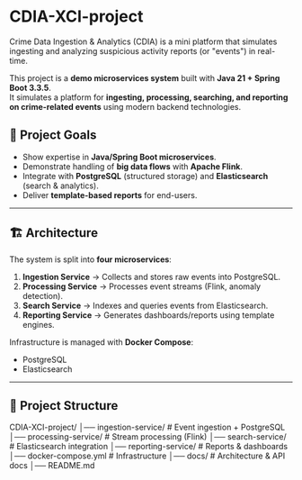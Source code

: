 # CDIA-XCI-project
Crime Data Ingestion &amp; Analytics (CDIA) is a mini platform that simulates ingesting and analyzing suspicious activity reports (or "events") in real-time.

This project is a **demo microservices system** built with **Java 21 + Spring Boot 3.3.5**.  
It simulates a platform for **ingesting, processing, searching, and reporting on crime-related events** using modern backend technologies.

## 🚀 Project Goals
- Show expertise in **Java/Spring Boot microservices**.
- Demonstrate handling of **big data flows** with **Apache Flink**.
- Integrate with **PostgreSQL** (structured storage) and **Elasticsearch** (search & analytics).
- Deliver **template-based reports** for end-users.

---

## 🏗️ Architecture
The system is split into **four microservices**:

1. **Ingestion Service** → Collects and stores raw events into PostgreSQL.  
2. **Processing Service** → Processes event streams (Flink, anomaly detection).  
3. **Search Service** → Indexes and queries events from Elasticsearch.  
4. **Reporting Service** → Generates dashboards/reports using template engines.  

Infrastructure is managed with **Docker Compose**:
- PostgreSQL
- Elasticsearch

---

## 📂 Project Structure

CDIA-XCI-project/
│── ingestion-service/ # Event ingestion + PostgreSQL
│── processing-service/ # Stream processing (Flink)
│── search-service/ # Elasticsearch integration
│── reporting-service/ # Reports & dashboards
│── docker-compose.yml # Infrastructure
│── docs/ # Architecture & API docs
│── README.md
